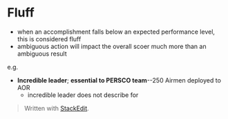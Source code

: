 # Fluff

- when an accomplishment falls below an expected performance level, this is considered fluff
- ambiguous action will impact the overall scoer much more than an ambiguous result

e.g.

- **Incredible leader**; **essential to PERSCO team**--250 Airmen deployed to AOR
	- incredible leader does not describe for

> Written with [StackEdit](https://stackedit.io/).
<!--stackedit_data:
eyJoaXN0b3J5IjpbNTc0NjExNjUxXX0=
-->